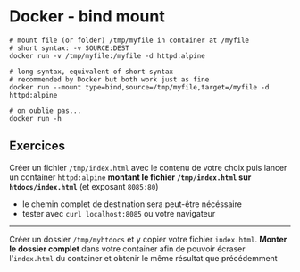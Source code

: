 # Docker - bind mount

```
# mount file (or folder) /tmp/myfile in container at /myfile
# short syntax: -v SOURCE:DEST
docker run -v /tmp/myfile:/myfile -d httpd:alpine

# long syntax, equivalent of short syntax
# recommended by Docker but both work just as fine
docker run --mount type=bind,source=/tmp/myfile,target=/myfile -d httpd:alpine

# on oublie pas... 
docker run -h
```

## Exercices

Créer un fichier `/tmp/index.html` avec le contenu de votre choix puis lancer un container `httpd:alpine` **montant le fichier `/tmp/index.html` sur `htdocs/index.html`** (et exposant `8085:80`)

- le chemin complet de destination sera peut-être nécéssaire
- tester avec `curl localhost:8085` ou votre navigateur

---

Créer un dossier `/tmp/myhtdocs` et y copier votre fichier `index.html`. **Monter le dossier complet** dans votre container afin de pouvoir écraser l'`index.html` du container et obtenir le même résultat que précédemment

